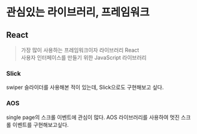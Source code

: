 # 관심있는 라이브러리, 프레임워크
## React
>가장 많이 사용하는 프레임워크이자 라이브러리 React   
>사용자 인터페이스를 만들기 위한 JavaScript 라이브러리

### Slick
swiper 슬라이더를 사용해본 적이 있는데, Slick으로도 구현해보고 싶다.

### AOS
single page의 스크롤 이벤트에 관심이 많다. AOS 라이브러리를 사용하여 멋진 스크롤 이벤트를 구현해보고싶다.
